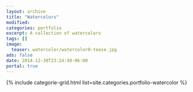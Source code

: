 ```yaml
---
layout: archive
title: "Watercolors"
modified:
categories: portfolio
excerpt: A collection of watercolors
tags: []
image:
  teaser: watercolor/watercolor0-tease.jpg
ads: false
date: 2014-12-30T23:24:49-06:00
portal: true
---
```


{% include categorie-grid.html list=site.categories.portfolio-watercolor %}

